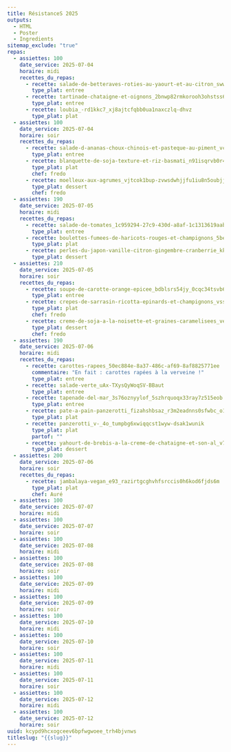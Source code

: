 ```yaml
---
title: RésistanceS 2025
outputs:
  - HTML
  - Poster
  - Ingredients
sitemap_exclude: "true"
repas:
  - assiettes: 100
    date_service: 2025-07-04
    horaire: midi
    recettes_du_repas:
      - recette: salade-de-betteraves-roties-au-yaourt-et-au-citron_swwnxwrqtoo55hxs5njhndd_c6-2zq5b9gco
        type_plat: entree
      - recette: tartinade-chataigne-et-oignons_2bnwp82rmkorooh3ohstss64huqf6x9ohiej
        type_plat: entree
      - recette: loubia_-rd1kkc7_xj8ajtcfqbb0ua1naxczlq-dhvz
        type_plat: plat
  - assiettes: 100
    date_service: 2025-07-04
    horaire: soir
    recettes_du_repas:
      - recette: salade-d-ananas-choux-chinois-et-pasteque-au-piment_vcuknwghlddfxl8sp9zize1qd1i3kwgt-mfw
        type_plat: entree
      - recette: blanquette-de-soja-texture-et-riz-basmati_n91isqrvb0r4_qghwtzwcll8vv2lu09ugxl8
        type_plat: plat
        chef: fredo
      - recette: moelleux-aux-agrumes_vjtcok1bup-zvwsdwhjjfu1iu8n5oubjjes3
        type_plat: dessert
        chef: fredo
  - assiettes: 190
    date_service: 2025-07-05
    horaire: midi
    recettes_du_repas:
      - recette: salade-de-tomates_1c959294-27c9-430d-a8af-1c1313619aab
        type_plat: entree
      - recette: boulettes-fumees-de-haricots-rouges-et-champignons_5be3b6de-9a22-4635-a147-d4295c86c452
        type_plat: plat
      - recette: perles-du-japon-vanille-citron-gingembre-cranberrie_kkipwm-j4qtfae825sqxhxbek0mapfzewici
        type_plat: dessert
  - assiettes: 210
    date_service: 2025-07-05
    horaire: soir
    recettes_du_repas:
      - recette: soupe-de-carotte-orange-epicee_bdblsrs54jy_0cqc34tsvb6qqkwz5ekc3zr0
        type_plat: entree
      - recette: crepes-de-sarrasin-ricotta-epinards-et-champignons_vss2rla-uqbj_hyqh-ei_-u-jnin4ozyknlc
        type_plat: plat
        chef: fredo
      - recette: creme-de-soja-a-la-noisette-et-graines-caramelisees_vew3lsv3wekhpggumf3wgaiyddgdjfm1mzym
        type_plat: dessert
        chef: fredo
  - assiettes: 190
    date_service: 2025-07-06
    horaire: midi
    recettes_du_repas:
      - recette: carottes-rapees_50ec884e-8a37-486c-af69-8af8825771ee
        commentaire: "En fait : carottes rapées à la verveine !"
        type_plat: entree
      - recette: salade-verte_uAx-TXysQyWoqSV-BBaut
        type_plat: entree
      - recette: tapenade-del-mar_3s76oznyylof_5szhrquoqx33ray7z515eob
        type_plat: entree
      - recette: pate-a-pain-panzerotti_fizahshbsaz_r3m2eadnns0sfwbc_o1l1wex
        type_plat: plat
      - recette: panzerotti_v-_4o_tumpbg6xwiqqcst1wyw-dsak1wunik
        type_plat: plat
        partof: ""
      - recette: yahourt-de-brebis-a-la-creme-de-chataigne-et-son-al_v74tcl7im1xqy2zl7_gi6uwub7o1qsryek3v
        type_plat: dessert
  - assiettes: 200
    date_service: 2025-07-06
    horaire: soir
    recettes_du_repas:
      - recette: jambalaya-vegan_e93_razirtgcghvhfsrccis0h6kod6fjds6m
        type_plat: plat
        chef: Auré
  - assiettes: 100
    date_service: 2025-07-07
    horaire: midi
  - assiettes: 100
    date_service: 2025-07-07
    horaire: soir
  - assiettes: 100
    date_service: 2025-07-08
    horaire: midi
  - assiettes: 100
    date_service: 2025-07-08
    horaire: soir
  - assiettes: 100
    date_service: 2025-07-09
    horaire: midi
  - assiettes: 100
    date_service: 2025-07-09
    horaire: soir
  - assiettes: 100
    date_service: 2025-07-10
    horaire: midi
  - assiettes: 100
    date_service: 2025-07-10
    horaire: soir
  - assiettes: 100
    date_service: 2025-07-11
    horaire: midi
  - assiettes: 100
    date_service: 2025-07-11
    horaire: soir
  - assiettes: 100
    date_service: 2025-07-12
    horaire: midi
  - assiettes: 100
    date_service: 2025-07-12
    horaire: soir
uuid: kcypd9hcxogceev6bpfwgwoee_trh4bjvnws
titleslug: "{{slug}}"
---
```

